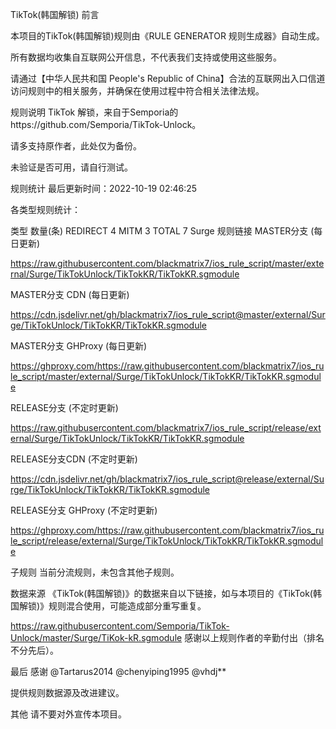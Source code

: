 TikTok(韩国解锁)
前言
       

本项目的TikTok(韩国解锁)规则由《RULE GENERATOR 规则生成器》自动生成。

所有数据均收集自互联网公开信息，不代表我们支持或使用这些服务。

请通过【中华人民共和国 People's Republic of China】合法的互联网出入口信道访问规则中的相关服务，并确保在使用过程中符合相关法律法规。

规则说明
TikTok 解锁，来自于Semporia的https://github.com/Semporia/TikTok-Unlock。

请多支持原作者，此处仅为备份。

未验证是否可用，请自行测试。

规则统计
最后更新时间：2022-10-19 02:46:25

各类型规则统计：

类型	数量(条)
REDIRECT	4
MITM	3
TOTAL	7
Surge
规则链接
MASTER分支 (每日更新)

https://raw.githubusercontent.com/blackmatrix7/ios_rule_script/master/external/Surge/TikTokUnlock/TikTokKR/TikTokKR.sgmodule

MASTER分支 CDN (每日更新)

https://cdn.jsdelivr.net/gh/blackmatrix7/ios_rule_script@master/external/Surge/TikTokUnlock/TikTokKR/TikTokKR.sgmodule

MASTER分支 GHProxy (每日更新)

https://ghproxy.com/https://raw.githubusercontent.com/blackmatrix7/ios_rule_script/master/external/Surge/TikTokUnlock/TikTokKR/TikTokKR.sgmodule

RELEASE分支 (不定时更新)

https://raw.githubusercontent.com/blackmatrix7/ios_rule_script/release/external/Surge/TikTokUnlock/TikTokKR/TikTokKR.sgmodule

RELEASE分支CDN (不定时更新)

https://cdn.jsdelivr.net/gh/blackmatrix7/ios_rule_script@release/external/Surge/TikTokUnlock/TikTokKR/TikTokKR.sgmodule

RELEASE分支 GHProxy (不定时更新)

https://ghproxy.com/https://raw.githubusercontent.com/blackmatrix7/ios_rule_script/release/external/Surge/TikTokUnlock/TikTokKR/TikTokKR.sgmodule

子规则
当前分流规则，未包含其他子规则。

数据来源
《TikTok(韩国解锁)》的数据来自以下链接，如与本项目的《TikTok(韩国解锁)》规则混合使用，可能造成部分重写重复。

https://raw.githubusercontent.com/Semporia/TikTok-Unlock/master/Surge/TiKok-kR.sgmodule
感谢以上规则作者的辛勤付出（排名不分先后）。

最后
感谢
@Tartarus2014 @chenyiping1995 @vhdj**

提供规则数据源及改进建议。

其他
请不要对外宣传本项目。

